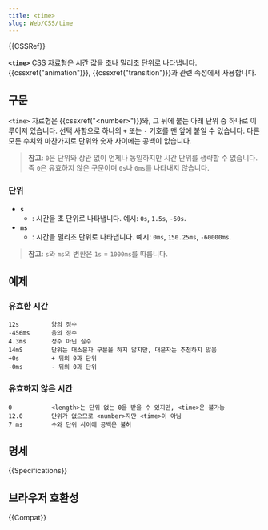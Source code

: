 ```yaml
---
title: <time>
slug: Web/CSS/time
---
```

{{CSSRef}}

**`<time>`** [CSS](/ko/docs/Web/CSS) [자료형](/ko/docs/Web/CSS/CSS_Types)은 시간 값을 초나 밀리초 단위로 나타냅니다. {{cssxref("animation")}}, {{cssxref("transition")}}과 관련 속성에서 사용합니다.

## 구문

`<time>` 자료형은 {{cssxref("&lt;number&gt;")}}와, 그 뒤에 붙는 아래 단위 중 하나로 이루어져 있습니다. 선택 사항으로 하나의 `+` 또는 `-` 기호를 맨 앞에 붙일 수 있습니다. 다른 모든 수치와 마찬가지로 단위와 숫자 사이에는 공백이 없습니다.

> **참고:** `0`은 단위와 상관 없이 언제나 동일하지만 시간 단위를 생략할 수 없습니다. 즉 `0`은 유효하지 않은 구문이며 `0s`나 `0ms`를 나타내지 않습니다.

### 단위

- **`s`**
  - : 시간을 초 단위로 나타냅니다. 예시: `0s`, `1.5s`, `-60s`.
- **`ms`**
  - : 시간을 밀리초 단위로 나타냅니다. 예시: `0ms`, `150.25ms`, `-60000ms`.

> **참고:** `s`와 `ms`의 변환은 `1s` = `1000ms`를 따릅니다.

## 예제

### 유효한 시간

```
12s         양의 정수
-456ms      음의 정수
4.3ms       정수 아닌 실수
14mS        단위는 대소문자 구분을 하지 않지만, 대문자는 추천하지 않음
+0s         + 뒤의 0과 단위
-0ms        - 뒤의 0과 단위
```

### 유효하지 않은 시간

```plain example-bad
0           <length>는 단위 없는 0을 받을 수 있지만, <time>은 불가능
12.0        단위가 없으므로 <number>지만 <time>이 아님
7 ms        수와 단위 사이에 공백은 불허
```

## 명세

{{Specifications}}

## 브라우저 호환성

{{Compat}}
